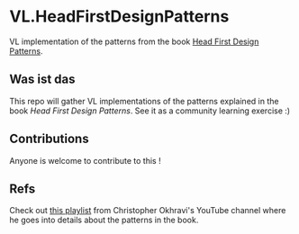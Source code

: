 # VL.HeadFirstDesignPatterns

VL implementation of the patterns from the book [Head First Design Patterns](http://shop.oreilly.com/product/9780596007126.do).

## Was ist das

This repo will gather VL implementations of the patterns explained in the book _Head First Design Patterns_. See it as a community learning exercise :)

## Contributions

Anyone is welcome to contribute to this !

## Refs

Check out [this playlist](https://www.youtube.com/watch?v=v9ejT8FO-7I&list=PLrhzvIcii6GNjpARdnO4ueTUAVR9eMBpc) from Christopher Okhravi's YouTube channel where he goes into details about the patterns in the book.

